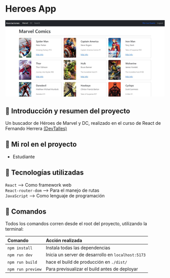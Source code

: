 # Heroes App

![foto HeroesApp](./assets/heroes/readmeHeroesApp.JPG)

## 📌 Introducción y resumen del proyecto

Un buscador de Héroes de Marvel y DC, realizado en el curso de React de Fernando Herrera [(DevTalles)](https://cursos.devtalles.com/courses/react-cero-experto?coupon=learn-01)

## 💼 Mi rol en el proyecto

- Estudiante

## 🔨 Tecnologías utilizadas

`React` --> Como framework web  
`React-router-dom` --> Para el manejo de rutas  
`JavaScript` --> Como lenguaje de programación

## 🧞 Comandos

Todos los comandos corren desde el root del proyecto, utilizando la terminal:

| Comando           | Acción realizada                                   |
| :---------------- | :------------------------------------------------- |
| `npm install`     | Instala todas las dependencias                     |
| `npm run dev`     | Inicia un server de desarrollo en `localhost:5173` |
| `npm run build`   | hace el build de producción en `./dist/`           |
| `npm run preview` | Para previsualizar el build antes de deployar      |
